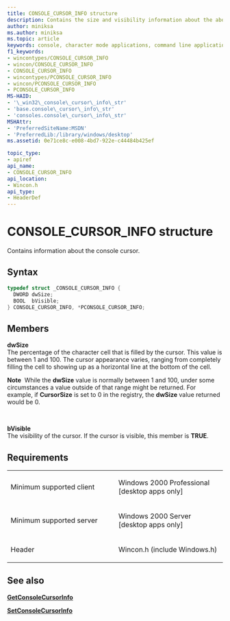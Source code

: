 ```yaml
---
title: CONSOLE_CURSOR_INFO structure
description: Contains the size and visibility information about the about the console cursor.
author: miniksa
ms.author: miniksa
ms.topic: article
keywords: console, character mode applications, command line applications, terminal applications, console api
f1_keywords: 
- wincontypes/CONSOLE_CURSOR_INFO
- wincon/CONSOLE_CURSOR_INFO
- CONSOLE_CURSOR_INFO
- wincontypes/PCONSOLE_CURSOR_INFO
- wincon/PCONSOLE_CURSOR_INFO
- PCONSOLE_CURSOR_INFO
MS-HAID:
- '\_win32\_console\_cursor\_info\_str'
- 'base.console\_cursor\_info\_str'
- 'consoles.console\_cursor\_info\_str'
MSHAttr:
- 'PreferredSiteName:MSDN'
- 'PreferredLib:/library/windows/desktop'
ms.assetid: 0e71ce8c-e008-4bd7-922e-c44484b425ef

topic_type:
- apiref
api_name:
- CONSOLE_CURSOR_INFO
api_location:
- Wincon.h
api_type:
- HeaderDef
---
```


# CONSOLE\_CURSOR\_INFO structure


Contains information about the console cursor.

Syntax
------

```C
typedef struct _CONSOLE_CURSOR_INFO {
  DWORD dwSize;
  BOOL  bVisible;
} CONSOLE_CURSOR_INFO, *PCONSOLE_CURSOR_INFO;
```

Members
-------

**dwSize**  
The percentage of the character cell that is filled by the cursor. This value is between 1 and 100. The cursor appearance varies, ranging from completely filling the cell to showing up as a horizontal line at the bottom of the cell.

**Note**  While the **dwSize** value is normally between 1 and 100, under some circumstances a value outside of that range might be returned. For example, if **CursorSize** is set to 0 in the registry, the **dwSize** value returned would be 0.

 

**bVisible**  
The visibility of the cursor. If the cursor is visible, this member is **TRUE**.

Requirements
------------

<table>
<colgroup>
<col width="50%" />
<col width="50%" />
</colgroup>
<tbody>
<tr class="odd">
<td><p>Minimum supported client</p></td>
<td><p>Windows 2000 Professional [desktop apps only]</p></td>
</tr>
<tr class="even">
<td><p>Minimum supported server</p></td>
<td><p>Windows 2000 Server [desktop apps only]</p></td>
</tr>
<tr class="odd">
<td><p>Header</p></td>
<td>Wincon.h (include Windows.h)</td>
</tr>
</tbody>
</table>

## <span id="see_also"></span>See also


[**GetConsoleCursorInfo**](getconsolecursorinfo.md)

[**SetConsoleCursorInfo**](setconsolecursorinfo.md)

 

 




